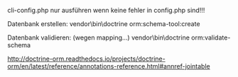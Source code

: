 cli-config.php nur ausführen wenn keine fehler in config.php sind!!!

Datenbank erstellen:
vendor\bin\doctrine orm:schema-tool:create

Datenbank validieren: (wegen mapping...)
vendor\bin\doctrine orm:validate-schema

http://doctrine-orm.readthedocs.io/projects/doctrine-orm/en/latest/reference/annotations-reference.html#annref-jointable